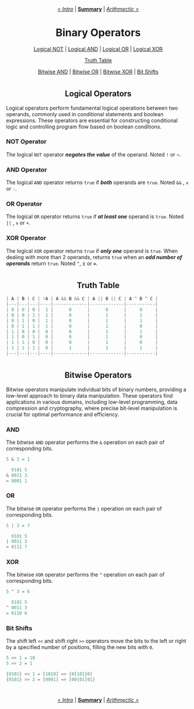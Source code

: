 <div align="center">

[< *Intro*](0.0.intro.md) | [**Summary**](0.0.intro.md#summary) | [*Arithmectic* >](1.1.arithmetic.md)

#
# Binary Operators

[Logical NOT](#not-operator) | 
[Logical AND](#and-operator) |
[Logical OR](#or-operator) |
[Logical XOR](#xor-operator)

[Truth Table](#truth-table)

[Bitwise AND](#and) |
[Bitwise OR](#or) |
[Bitwise XOR](#xor) |
[Bit Shifts](#bit-shifts)

#
## Logical Operators

</div>

Logical operators perform fundamental logical operations between two operands, commonly used in conditional statements and boolean expressions. These operators are essential for constructing conditional logic and controlling program flow based on boolean conditions. 

### NOT Operator

The logical `NOT` operator ***negates the value*** of the operand. Noted `!` or `¬`.

### AND Operator

The logical `AND` operator returns `true` if ***both*** operands are `true`. Noted `&&` , `∧` or `⋅`.

### OR Operator

The logical `OR` operator returns `true` if ***at least one*** operand is `true`. Noted `||` , `∨` or `+`.

### XOR Operator

The logical `XOR` operator returns `true` if ***only one*** operand is `true`. When dealing with more than 2 operands, returns `true` when an ***odd number of operands*** return `true`. Noted `^`, `⊻` or `⊕`.

<div align="center">

#
## Truth Table

</div>

```cpp
| A | B | C | !A | A && B && C | A || B || C | A ^ B ^ C |
|---|---|---|----|-------------|-------------|-----------|
| 0 | 0 | 0 |  1 |      0      |      0      |     0     |
| 0 | 0 | 1 |  1 |      0      |      1      |     1     |
| 0 | 1 | 0 |  1 |      0      |      1      |     1     |
| 0 | 1 | 1 |  1 |      0      |      1      |     0     |
| 1 | 0 | 0 |  0 |      0      |      1      |     1     |
| 1 | 0 | 1 |  0 |      0      |      1      |     0     |
| 1 | 1 | 0 |  0 |      0      |      1      |     0     |
| 1 | 1 | 1 |  0 |      1      |      1      |     1     |
|---|---|---|----|-------------|-------------|-----------|
```

<div align="center">

#
## Bitwise Operators

</div>

Bitwise operators manipulate individual bits of binary numbers, providing a low-level approach to binary data manipulation. These operators find applications in various domains, including low-level programming, data compression and cryptography, where precise bit-level manipulation is crucial for optimal performance and efficiency.

### AND

The bitwise `AND` operator performs the `&` operation on each pair of corresponding bits.

```cpp
5 & 3 = 1
```
```cpp
  0101 5
& 0011 3
= 0001 1
```

### OR

The bitwise `OR` operator performs the `|` operation on each pair of corresponding bits.

```cpp
5 | 3 = 7
```
```cpp
  0101 5
| 0011 3
= 0111 7
```

### XOR

The bitwise `XOR` operator performs the `^` operation on each pair of corresponding bits.

```cpp
5 ^ 3 = 6
```
```cpp
  0101 5
^ 0011 3
= 0110 6
```

### Bit Shifts

The shift left `<<` and shift right `>>` operators move the bits to the left or right by a specified number of positions, filling the new bits with `0`.

```cpp
5 << 1 = 10
5 >> 2 = 1
```
```cpp
{0101} << 1 = [1010] => {0[101}0]
{0101} >> 2 = [0001] => [00{01]01}
```

<div align="center">

#
[< *Intro*](0.0.intro.md) | [**Summary**](0.0.intro.md#summary) | [*Arithmectic* >](1.1.arithmetic.md) 

</div>
